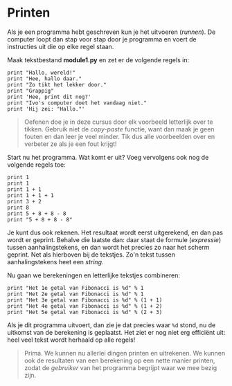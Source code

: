 # Printen

Als je een programma hebt geschreven kun je het uitvoeren (*runnen*). De computer loopt dan stap voor stap door je programma en voert de instructies uit die op elke regel staan.

Maak tekstbestand **module1.py** en zet er de volgende regels in:

    print "Hallo, wereld!"
    print "Hee, hallo daar."
    print "Zo tikt het lekker door."
    print "Grappig"
    print 'Hee, print dit nog?'
    print "Ivo's computer doet het vandaag niet."
    print 'Hij zei: "Hallo."'

> Oefenen doe je in deze cursus door elk voorbeeld letterlijk over te tikken. Gebruik niet de *copy-paste* functie, want dan maak je geen fouten en dan leer je veel minder. Tik dus alle voorbeelden over en verbeter ze als je een fout krijgt!

Start nu het programma. Wat komt er uit? Voeg vervolgens ook nog de volgende regels toe:

    print 1
    print 1
    print 1 + 1
    print 1 + 1 + 1
    print 3 + 2
    print 8
    print 5 + 8 + 8 - 8
    print "5 + 8 + 8 - 8"

Je kunt dus ook rekenen. Het resultaat wordt eerst uitgerekend, en dan pas wordt er geprint. Behalve die laatste dan: daar staat de formule (*expressie*) tussen aanhalingstekens, en dan wordt het precies zo naar het scherm geprint. Net als hierboven bij de tekstjes. Zo'n tekst tussen aanhalingstekens heet een *string*.

Nu gaan we berekeningen en letterlijke tekstjes combineren:

    print "Het 1e getal van Fibonacci is %d" % 1
    print "Het 2e getal van Fibonacci is %d" % 1
    print "Het 3e getal van Fibonacci is %d" % (1 + 1)
    print "Het 4e getal van Fibonacci is %d" % (1 + 2)
    print "Het 5e getal van Fibonacci is %d" % (2 + 3)

Als je dit programma uitvoert, dan zie je dat precies waar `%d` stond, nu de uitkomst van de berekening is geplaatst. Het ziet er nog niet erg efficiënt uit: heel veel tekst wordt herhaald op alle regels!

> Prima. We kunnen nu allerlei dingen printen en uitrekenen. We kunnen ook de resultaten van een berekening op een nette manier printen, zodat de *gebruiker* van het programma begrijpt waar we mee bezig zijn.
